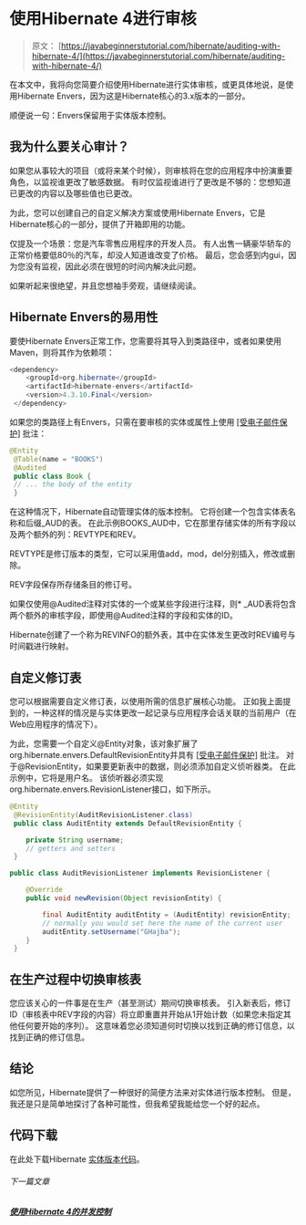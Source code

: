 # 使用Hibernate 4进行审核

> 原文： [https://javabeginnerstutorial.com/hibernate/auditing-with-hibernate-4/](https://javabeginnerstutorial.com/hibernate/auditing-with-hibernate-4/)

在本文中，我将向您简要介绍使用Hibernate进行实体审核，或更具体地说，是使用Hibernate Envers，因为这是Hibernate核心的3.x版本的一部分。

顺便说一句：Envers保留用于实体版本控制。

## 我为什么要关心审计？

如果您从事较大的项目（或将来某个时候），则审核将在您的应用程序中扮演重要角色，以监视谁更改了敏感数据。 有时仅监视谁进行了更改是不够的：您想知道已更改的内容以及哪些值也已更改。

为此，您可以创建自己的自定义解决方案或使用Hibernate Envers，它是Hibernate核心的一部分，提供了开箱即用的功能。

仅提及一个场景：您是汽车零售应用程序的开发人员。 有人出售一辆豪华轿车的正常价格要低80％的汽车，却没人知道谁改变了价格。 最后，您会感到内gui，因为您没有监视，因此必须在很短的时间内解决此问题。

如果听起来很绝望，并且您想袖手旁观，请继续阅读。

## Hibernate Envers的易用性

要使Hibernate Envers正常工作，您需要将其导入到类路径中，或者如果使用Maven，则将其作为依赖项：

```java
<dependency>
    <groupId>org.hibernate</groupId>
    <artifactId>hibernate-envers</artifactId>
    <version>4.3.10.Final</version>
 </dependency>
```

如果您的类路径上有Envers，只需在要审核的实体或属性上使用 [[受电子邮件保护]](/cdn-cgi/l/email-protection) 批注：

```java
@Entity
 @Table(name = "BOOKS")
 @Audited
 public class Book {
 // ... the body of the entity
 }
```

在这种情况下，Hibernate自动管理实体的版本控制。 它将创建一个包含实体表名称和后缀_AUD的表。 在此示例BOOKS_AUD中，它在那里存储实体的所有字段以及两个额外的列：REVTYPE和REV。

REVTYPE是修订版本的类型，它可以采用值add，mod，del分别插入，修改或删除。

REV字段保存所存储条目的修订号。

如果仅使用@Audited注释对实体的一个或某些字段进行注释，则* _AUD表将包含两个额外的审核字段，即使用@Audited注释的字段和实体的ID。

Hibernate创建了一个称为REVINFO的额外表，其中在实体发生更改时REV编号与时间戳进行映射。

## 自定义修订表

您可以根据需要自定义修订表，以使用所需的信息扩展核心功能。 正如我上面提到的，一种这样的情况是与实体更改一起记录与应用程序会话关联的当前用户（在Web应用程序的情况下）。

为此，您需要一个自定义@Entity对象，该对象扩展了org.hibernate.envers.DefaultRevisionEntity并具有 [[受电子邮件保护]](/cdn-cgi/l/email-protection) 批注。 对于@RevisionEntity，如果要更新表中的数据，则必须添加自定义侦听器类。 在此示例中，它将是用户名。 该侦听器必须实现org.hibernate.envers.RevisionListener接口，如下所示。

```java
@Entity
 @RevisionEntity(AuditRevisionListener.class)
 public class AuditEntity extends DefaultRevisionEntity {

    private String username;
    // getters and setters
 }

public class AuditRevisionListener implements RevisionListener {

    @Override
    public void newRevision(Object revisionEntity) {

        final AuditEntity auditEntity = (AuditEntity) revisionEntity;
        // normally you would set here the name of the current user
        auditEntity.setUsername("GHajba");
    }
 }
```

## 在生产过程中切换审核表

您应该关心的一件事是在生产（甚至测试）期间切换审核表。 引入新表后，修订ID（审核表中REV字段的内容）将立即重置并开始从1开始计数（如果您未指定其他任何要开始的序列）。 这意味着您必须知道何时切换以找到正确的修订信息，以找到正确的修订信息。

## 结论

如您所见，Hibernate提供了一种很好的简便方法来对实体进行版本控制。 但是，我还是只是简单地探讨了各种可能性，但我希望我能给您一个好的起点。

## 代码下载

在此处下载Hibernate [实体版本代码](https://github.com/JBTAdmin/Hibernate/tree/master/07_entity_versioning)。

###### 下一篇文章

##### [使用Hibernate 4的并发控制](https://javabeginnerstutorial.com/hibernate/concurrency-control-with-hibernate-4/ "Concurrency control with Hibernate 4")